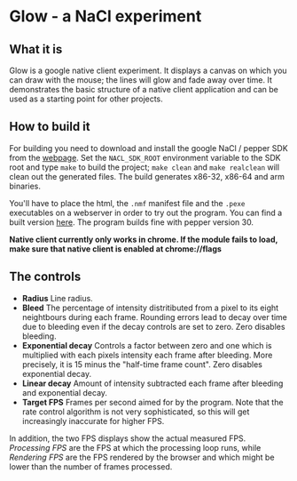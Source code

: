 # Glow - a NaCl experiment

## What it is

Glow is a google native client experiment. It displays a canvas on which you can
draw with the mouse; the lines will glow and fade away over time. It
demonstrates the basic structure of a native client application and can be used
as a starting point for other projects.

## How to build it

For building you need to download and install the google NaCl / pepper SDK from
the [webpage](https://developers.google.com/native-client/?hl=de&csw=1). Set the
`NACL_SDK_ROOT` environment variable to the SDK root and type `make` to build
the project; `make clean` and `make realclean` will clean out the generated
files. The build generates x86-32, x86-64 and arm binaries.

You'll have to place the html, the `.nmf` manifest file and the
`.pexe` executables on a webserver in order to try out the program. You can find
a built version [here](http://www.cspeckner.de/nacl/glow). The program builds
fine with pepper version 30.

**Native client currently only works in chrome. If the module fails to load,
make sure that native client is enabled at chrome://flags**

## The controls

* **Radius** Line radius.
* **Bleed** The percentage of intensity distritibuted from a pixel to its eight
  neightbours during each frame. Rounding errors lead to decay over time due to
  bleeding even if the decay controls are set to zero. Zero disables bleeding.
* **Exponential decay** Controls a factor between zero and one which is multiplied
  with each pixels intensity each frame after bleeding. More precisely, it is 15
  minus the "half-time frame count". Zero disables exponential decay.
* **Linear decay** Amount of intensity subtracted each frame after bleeding and
  exponential decay.
* **Target FPS** Frames per second aimed for by the program. Note that the rate
  control algorithm is not very sophisticated, so this will get increasingly
  inaccurate for higher FPS.

In addition, the two FPS displays show the actual measured FPS. *Processing FPS*
are the FPS at which the processing loop runs, while *Rendering FPS* are the FPS
rendered by the browser and which might be lower than the number of frames
processed.
